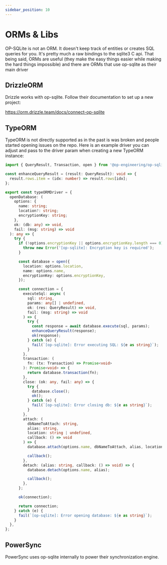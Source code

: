 ```yaml
---
sidebar_position: 10
---
```


# ORMs & Libs

OP-SQLite is not an ORM. It doesn't keep track of entities or creates SQL queries for you. It's pretty much a raw bindings to the sqlite3 C api. That being said, ORMs are useful (they make the easy things easier while making the hard things impossible) and there are ORMs that use op-sqlite as their main driver

## DrizzleORM

Drizzle works with op-sqlite. Follow their documentation to set up a new project:

https://orm.drizzle.team/docs/connect-op-sqlite

## TypeORM

TypeORM is not directly supported as in the past is was broken and people started opening issues on the repo. Here is an example driver you can adjust and pass to the driver param when creating a new TypeORM instance:

```ts
import { QueryResult, Transaction, open } from '@op-engineering/op-sqlite';

const enhanceQueryResult = (result: QueryResult): void => {
  result.rows.item = (idx: number) => result.rows[idx];
};

export const typeORMDriver = {
  openDatabase: (
    options: {
      name: string;
      location?: string;
      encryptionKey: string;
    },
    ok: (db: any) => void,
    fail: (msg: string) => void
  ): any => {
    try {
      if (!options.encryptionKey || options.encryptionKey.length === 0) {
        throw new Error('[op-sqlite]: Encryption key is required');
      }

      const database = open({
        location: options.location,
        name: options.name,
        encryptionKey: options.encryptionKey,
      });

      const connection = {
        executeSql: async (
          sql: string,
          params: any[] | undefined,
          ok: (res: QueryResult) => void,
          fail: (msg: string) => void
        ) => {
          try {
            const response = await database.execute(sql, params);
            enhanceQueryResult(response);
            ok(response);
          } catch (e) {
            fail(`[op-sqlite]: Error executing SQL: ${e as string}`);
          }
        },
        transaction: (
          fn: (tx: Transaction) => Promise<void>
        ): Promise<void> => {
          return database.transaction(fn);
        },
        close: (ok: any, fail: any) => {
          try {
            database.close();
            ok();
          } catch (e) {
            fail(`[op-sqlite]: Error closing db: ${e as string}`);
          }
        },
        attach: (
          dbNameToAttach: string,
          alias: string,
          location: string | undefined,
          callback: () => void
        ) => {
          database.attach(options.name, dbNameToAttach, alias, location);

          callback();
        },
        detach: (alias: string, callback: () => void) => {
          database.detach(options.name, alias);

          callback();
        },
      };

      ok(connection);

      return connection;
    } catch (e) {
      fail(`[op-sqlite]: Error opening database: ${e as string}`);
    }
  },
};
```

## PowerSync

PowerSync uses op-sqlite internally to power their synchronization engine.
